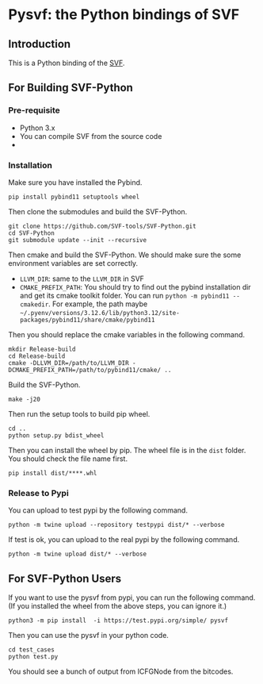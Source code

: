 # Pysvf: the Python bindings of SVF

## Introduction

This is a Python binding of the [SVF](https://github.com/SVF-tools/SVF).

## For Building SVF-Python
### Pre-requisite

- Python 3.x
- You can compile SVF from the source code
- 


### Installation

Make sure you have installed the Pybind.

```angular2html
pip install pybind11 setuptools wheel
```

Then clone the submodules and build the SVF-Python.

```angular2html
git clone https://github.com/SVF-tools/SVF-Python.git
cd SVF-Python
git submodule update --init --recursive
```

Then cmake and build the SVF-Python.
We should make sure the some environment variables are set correctly.

- `LLVM_DIR`: same to the `LLVM_DIR` in SVF
- `CMAKE_PREFIX_PATH`: You should try to find out the pybind installation dir and get its cmake toolkit folder. You can run `python -m pybind11 --cmakedir`. For example, the path maybe `~/.pyenv/versions/3.12.6/lib/python3.12/site-packages/pybind11/share/cmake/pybind11`

Then you should replace the cmake variables in the following command.
```angular2html
mkdir Release-build
cd Release-build
cmake -DLLVM_DIR=/path/to/LLVM_DIR -DCMAKE_PREFIX_PATH=/path/to/pybind11/cmake/ ..
```

Build the SVF-Python.

```angular2html
make -j20
```

Then run the setup tools to build pip wheel.
```angular2html
cd ..
python setup.py bdist_wheel
```

Then you can install the wheel by pip. The wheel file is in the `dist` folder. You should check the file name first.
```angular2html
pip install dist/****.whl
```

### Release to Pypi
You can upload to test pypi by the following command.
```angular2html
python -m twine upload --repository testpypi dist/* --verbose
```

If test is ok, you can upload to the real pypi by the following command.
```angular2html
python -m twine upload dist/* --verbose
```

## For SVF-Python Users

If you want to use the pysvf from pypi, you can run the following command. (If you installed the wheel from the above steps, you can ignore it.)
```angular2html
python3 -m pip install  -i https://test.pypi.org/simple/ pysvf
```

Then you can use the pysvf in your python code.
```angular2html
cd test_cases
python test.py
```

You should see a bunch of output from ICFGNode from the bitcodes.

